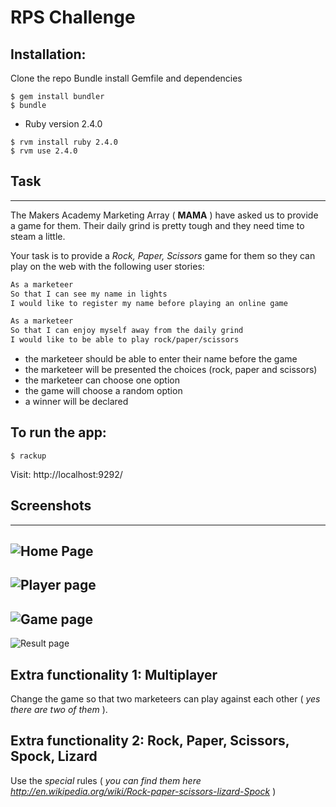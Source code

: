 # RPS Challenge

## Installation:

Clone the repo
Bundle install Gemfile and dependencies

```
$ gem install bundler
$ bundle
```
- Ruby version 2.4.0
```
$ rvm install ruby 2.4.0
$ rvm use 2.4.0
```

## Task
----
The Makers Academy Marketing Array ( **MAMA** ) have asked us to provide a game for them. Their daily grind is pretty tough and they need time to steam a little.

Your task is to provide a _Rock, Paper, Scissors_ game for them so they can play on the web with the following user stories:

```sh
As a marketeer
So that I can see my name in lights
I would like to register my name before playing an online game

As a marketeer
So that I can enjoy myself away from the daily grind
I would like to be able to play rock/paper/scissors
```

- the marketeer should be able to enter their name before the game
- the marketeer will be presented the choices (rock, paper and scissors)
- the marketeer can choose one option
- the game will choose a random option
- a winner will be declared

## To run the app:

```
$ rackup
```
Visit: http://localhost:9292/

## Screenshots
----
![Home Page](https://imgur.com/nyYYzXp.png)
----
![Player page](https://imgur.com/p8b1Ky0.png)
----
![Game page](https://imgur.com/5YqYgd4.png)
----
![Result page](https://imgur.com/snNKUzk.png)

## Extra functionality 1: Multiplayer

Change the game so that two marketeers can play against each other ( _yes there are two of them_ ).

## Extra functionality 2: Rock, Paper, Scissors, Spock, Lizard

Use the _special_ rules ( _you can find them here http://en.wikipedia.org/wiki/Rock-paper-scissors-lizard-Spock_ )
